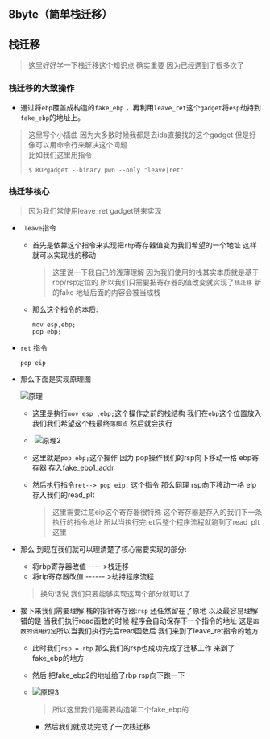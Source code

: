 ## 8byte（简单栈迁移）

## 栈迁移

> 这里好好学一下栈迁移这个知识点 确实重要 因为已经遇到了很多次了

### 栈迁移的大致操作

- 通过将`ebp`覆盖成构造的`fake_ebp` ，再利用`leave_ret`这个`gadget`将`esp`劫持到`fake_ebp`的地址上。

> 这里写个小插曲 因为大多数时候我都是去ida直接找的这个gadget 但是好像可以用命令行来解决这个问题<br>比如我们这里用指令
>
> ```shell
> $ ROPgadget --binary pwn --only "leave|ret"
> ```

### 栈迁移核心

> 因为我们常使用leave_ret gadget链来实现

- ` leave`指令

  - 首先是依靠这个指令来实现把`rbp`寄存器值变为我们希望的一个地址 这样就可以实现栈的移动

    > 这里说一下我自己的浅薄理解 因为我们使用的栈其实本质就是基于rbp/rsp定位的 所以我们只需要把寄存器的值改变就实现了`栈迁移` 新的fake 地址后面的内容会被当成栈

  - 那么这个指令的本质:

    ```assembly
    mov esp,ebp;
    pop ebp;
    ```

- `ret` 指令

  ```assembly
  pop eip
  ```

  

- 那么下面是实现原理图

  ![原理](https://awaqwqa.github.io/img/栈迁移/原理.png)

  - 这里是执行`mov esp ,ebp;`这个操作之前的栈结构 我们在`ebp`这个位置放入我们我们希望这个栈最终`落脚点` 然后就会执行

  - ​	![原理2](https://awaqwqa.github.io/img/栈迁移/原理2.png)

  - 这里就是`pop ebp;`这个操作 因为 pop操作我们的rsp向下移动一格 ebp寄存器 存入fake_ebp1_addr

  - 然后执行指令`ret--> pop eip;` 这个指令 那么同理 rsp向下移动一格 eip存入我们的read_plt 

    > 这里需要注意eip这个寄存器很特殊 这个寄存器是存入的我们下一条执行的指令地址 所以当执行完ret后整个程序流程就跑到了read_plt这里 

- 那么 到现在我们就可以理清楚了核心需要实现的部分:

  - 将rbp寄存器改值 ---- >栈迁移
  - 将rip寄存器改值 ------ >劫持程序流程

  > 换句话说 我们只要能够实现这两个部分就可以了

- 接下来我们需要理解 栈的指针寄存器:`rsp` 还任然留在了原地 以及最容易理解错的是 当我们执行read函数的时候 程序会自动保存下一个指令的地址 这是`函数的调用约定`所以当我们执行完后read函数后 我们来到了leave_ret指令的地方 

  - 此时我们`rsp = rbp` 那么我们的rsp也成功完成了迁移工作 来到了 fake_ebp的地方

  - 然后 把fake_ebp2的地址给了rbp rsp向下跑一下 

  - ![原理3](https://awaqwqa.github.io/img/栈迁移/原理3.png)

    > 所以这里我们是需要构造第二个fake_ebp的 

    - 然后我们就成功完成了一次栈迁移